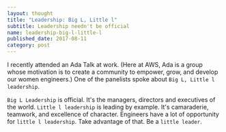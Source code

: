 ```yaml
---
layout: thought
title: "Leadership: Big L, Little l"
subtitle: Leadership needn't be official
name: leadership-big-l-little-l
published_date: 2017-08-11
category: post
---
```


I recently attended an Ada Talk at work. (Here at AWS, Ada is a group whose
motivation is to create a community to empower, grow, and develop our women
engineers.) One of the panelists spoke about `Big L, Little l leadership`.

`Big L Leadership` is official. It's the managers, directors and executives of
the world. `Little l leadership` is leading by example. It's camaraderie,
teamwork, and excellence of character. Engineers have a lot of opportunity for
`little l leadership`. Take advantage of that. Be a `little leader`.
